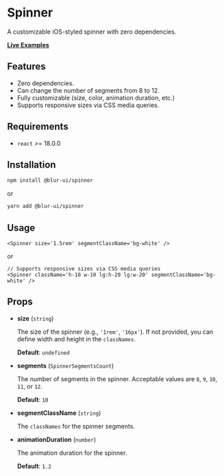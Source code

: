 # Spinner

A customizable iOS-styled spinner with zero dependencies.

<b>[Live Examples](https://blur-ui-storybook.vercel.app/?path=/docs/components-spinner--docs)</b>

## Features

- Zero dependencies.
- Can change the number of segments from 8 to 12.
- Fully customizable (size, color, animation duration, etc.)
- Supports responsive sizes via CSS media queries.

## Requirements

- `react` >= 18.0.0

## Installation

```bash
npm install @blur-ui/spinner
```

or

```bash
yarn add @blur-ui/spinner
```

## Usage

```tsx
<Spinner size='1.5rem' segmentClassName='bg-white' />
```

or

```tsx
// Supports responsive sizes via CSS media queries
<Spinner className='h-10 w-10 lg:h-20 lg:w-20' segmentClassName='bg-white' />
```

## Props

- **size** (`string`)

  The size of the spinner (e.g., `'1rem'`, `'16px'`). If not provided, you can define width and height in the `classNames`.

  **Default**: `undefined`

- **segments** (`SpinnerSegmentsCount`)

  The number of segments in the spinner. Acceptable values are `8`, `9`, `10`, `11`, or `12`.

  **Default**: `10`

- **segmentClassName** (`string`)

  The `classNames` for the spinner segments.

- **animationDuration** (`number`)

  The animation duration for the spinner.

  **Default**: `1.2`
